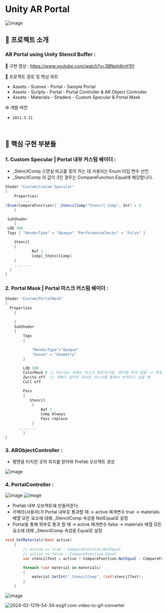 # Unity AR Portal
![image](https://github.com/KimGyoungTae/AR_Portal/assets/83820089/2bc3e135-5091-483b-9965-999335d4cad7)
<br>

## 📝 프로젝트  소개

###  AR Portal using Unity Stencil Buffer :

🎥 구현 영상 : https://www.youtube.com/watch?v=3BNphi6mY9Y

📌 프로젝트 경로 및 핵심 파트
- Assets - Scenes - Portal - Sample Portal
- Assets - Scripts - Portal - Portal Controller & AR Object Controller
- Assets - Materials - Shaders - Custom Specular & Portal Mask

⚙️ 개발 버전
- `2021.3.21`

<br>

## 🔎 핵심 구현 부분들

### 1. Custom Specular | Portal 내부 커스텀 쉐이더 : 
- _StencilComp 스탠실 비교를 정의 하는 데 사용되는 Enum 타입 변수 선언
- _StencilComp 의 값이 3인 경우는 CompareFunction.Equal에 해당합니다.

```cs
Shader "Custom/Custom Specular"
{
    Properties{
    ........
[Enum(CompareFunction)] _StencilComp("Stencil Comp", Int) = 3
    }

 SubShader
    {
 LOD 300
 Tags { "RenderType" = "Opaque" "PerformanceChecks" = "False" }

    Stencil
    {
            Ref 1
            Comp[_StencilComp]
    }
    ........
  }
}
```

### 2. Portal Mask | Portal 마스크 커스텀 쉐이더 :

```cs
Shader "Custom/PortalMask"
{
  Properties
    {
        
    }
    SubShader
    {
        Tags 
        { 
            
            "RenderType"="Opaque"
            "Queue" = "Geometry"
        }

        LOD 100
        ColorMask 0 // Portal 자체는 마스크 용도이기에, 렌더링 하지 않음 -> 투명색으로 변환
        Zwrite off  // 개체가 앞이든 뒤이든 마스크를 통해서 보여지고 싶을 때 
        Cull off

        Pass
        {
           Stencil
            {
                Ref 1
                Comp Always
                Pass replace
            }
      ........
        }
}
```

### 3. ARObjectController :
   
- 평면을 터치한 곳의 위치를 받아와 Prefab 오브젝트 생성

![image](https://github.com/KimGyoungTae/AR_Portal/assets/83820089/32b702a5-e6b9-4d2d-acdb-4aa7e3f1c3f9)


### 4. PortalController :
  
  ![image](https://github.com/KimGyoungTae/AR_Portal/assets/83820089/6ca76178-afec-4d68-b972-6972ee13ab29)
  ![image](https://github.com/KimGyoungTae/AR_Portal/assets/83820089/22535760-8dfa-4380-b704-e06752bae847)

- Prefab 내부 오브젝트에 만들어준다.
- 카메라(사용자)가 Portal 내부로 통과할 때 → active 매개변수 true → materials 배열 모든 요소에 대해 _StencilComp 속성을 NotEqual로 설정
- Portal을 통해 외부로 통과 할 때 → active 매개변수 false → materials 배열 모든 요소에 대해 _StencilComp 속성을 Equal로 설정

```cs
void SetMaterials(bool active)
    {
        // active == true : CompareFunction.NotEqual
        // active == false : CompareFunction.Equal
        var stencilTest = active ? CompareFunction.NotEqual : CompareFunction.Equal;

        foreach (var material in materials)
        {
            material.SetInt("_StencilComp", (int)stencilTest);
        }
    }
```

![image](https://github.com/KimGyoungTae/AR_Portal/assets/83820089/e2998c07-d897-4668-806b-6f988d374c40)

![2024-02-1219-54-34-ezgif com-video-to-gif-converter](https://github.com/KimGyoungTae/AR_Portal/assets/83820089/54712b2f-f091-4053-8a08-f67b6c9460f7)
